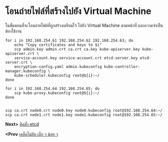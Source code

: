 # โอนถ่ายไฟล์ที่สร้างไปยัง Virtual Machine
ในขั้นตอนที่จะโอนถ่ายไฟล์ที่ถูกสร้างเตรียมไว้ ไปยัง Virtual Machine ตามหน้าที่ และความจำเป็นต้องใช้งาน
```
for i in 192.168.254.61 192.168.254.62 192.168.254.63; do
    echo "Copy certificates and keys to $i" 
    scp admin.key admin.crt ca.crt ca.key kube-apiserver.key kube-apiserver.crt \
    service-account.key service-account.crt etcd-server.key etcd-server.crt \
    encryption-config.yaml admin.kubeconfig kube-controller-manager.kubeconfig \
    kube-scheduler.kubeconfig root@${i}:~/
done

for i in 192.168.254.64 192.168.254.65; do
    scp kube-proxy.kubeconfig root@${i}:~/
done


scp ca.crt node0.crt node0.key node0.kubeconfig root@192.168.254.64:~/
scp ca.crt node1.crt node1.key node1.kubeconfig root@192.168.254.65:~/
```
**Next>** [ติดตั้ง etcd](07-install_etcd_cluster.md)

**<Prev** [เคล็ดไม่ลับ เล็ก ๆ น้อย ๆ](05-tip-n-trick.md)
